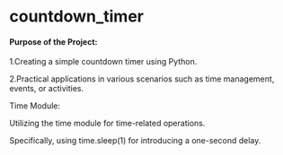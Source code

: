 # countdown_timer

#### Purpose of the Project:
1.Creating a simple countdown timer using Python.

2.Practical applications in various scenarios such as time management, events, or activities.

Time Module:

Utilizing the time module for time-related operations.

Specifically, using time.sleep(1) for introducing a one-second delay.



